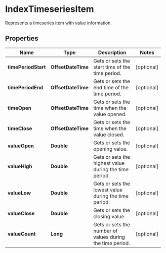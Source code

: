 

# IndexTimeseriesItem

Represents a timeseries item with value information.

## Properties

Name | Type | Description | Notes
------------ | ------------- | ------------- | -------------
**timePeriodStart** | **OffsetDateTime** | Gets or sets the start time of the time period. |  [optional]
**timePeriodEnd** | **OffsetDateTime** | Gets or sets the end time of the time period. |  [optional]
**timeOpen** | **OffsetDateTime** | Gets or sets the time when the value opened. |  [optional]
**timeClose** | **OffsetDateTime** | Gets or sets the time when the value closed. |  [optional]
**valueOpen** | **Double** | Gets or sets the opening value. |  [optional]
**valueHigh** | **Double** | Gets or sets the highest value during the time period. |  [optional]
**valueLow** | **Double** | Gets or sets the lowest value during the time period. |  [optional]
**valueClose** | **Double** | Gets or sets the closing value. |  [optional]
**valueCount** | **Long** | Gets or sets the number of values during the time period. |  [optional]



